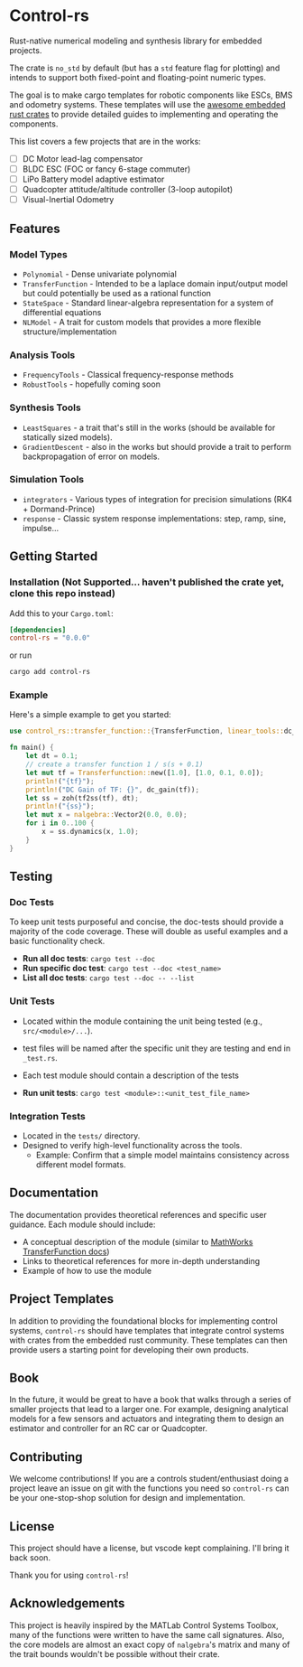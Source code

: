 # Control-rs

Rust-native numerical modeling and synthesis library for embedded projects.

The crate is `no_std` by default (but has a `std` feature flag for plotting) and intends to support 
both fixed-point and floating-point numeric types.

The goal is to make cargo templates for robotic components like ESCs, BMS and odometry
systems. These templates will use the
[awesome embedded rust crates](https://!github.com/rust-embedded/awesome-embedded-rust)
to provide detailed guides to implementing and operating the components.

This list covers a few projects that are in the works:
- [ ] DC Motor lead-lag compensator
- [ ] BLDC ESC (FOC or fancy 6-stage commuter)
- [ ] LiPo Battery model adaptive estimator
- [ ] Quadcopter attitude/altitude controller (3-loop autopilot)
- [ ] Visual-Inertial Odometry

## Features
### Model Types

* `Polynomial` - Dense univariate polynomial
* `TransferFunction` - Intended to be a laplace domain input/output model but could potentially be
  used as a rational function
* `StateSpace` - Standard linear-algebra representation for a system of differential equations
* `NLModel` - A trait for custom models that provides a more flexible structure/implementation

### Analysis Tools

* `FrequencyTools` - Classical frequency-response methods
* `RobustTools` - hopefully coming soon

### Synthesis Tools

* `LeastSquares` - a trait that's still in the works (should be available for statically sized 
  models).
* `GradientDescent` - also in the works but should provide a trait to perform backpropagation of
  error on models.

### Simulation Tools

* `integrators` - Various types of integration for precision simulations (RK4 + Dormand-Prince)
* `response` - Classic system response implementations: step, ramp, sine, impulse...

## Getting Started

### Installation (Not Supported... haven't published the crate yet, clone this repo instead)

Add this to your `Cargo.toml`:

```toml
[dependencies]
control-rs = "0.0.0"
```

or run

```bash
cargo add control-rs
```

### Example

Here's a simple example to get you started:

```rust
use control_rs::transfer_function::{TransferFunction, linear_tools::dc_gain};

fn main() {
    let dt = 0.1;
    // create a transfer function 1 / s(s + 0.1)
    let mut tf = Transferfunction::new([1.0], [1.0, 0.1, 0.0]);
    println!("{tf}");
    println!("DC Gain of TF: {}", dc_gain(tf));
    let ss = zoh(tf2ss(tf), dt);
    println!("{ss}");
    let mut x = nalgebra::Vector2(0.0, 0.0);
    for i in 0..100 {
        x = ss.dynamics(x, 1.0);
    }
}
```

## Testing

### Doc Tests

To keep unit tests purposeful and concise, the doc-tests should provide a majority of the code coverage. These will
double as useful examples and a basic functionality check.

* **Run all doc tests**: `cargo test --doc`
* **Run specific doc test**: `cargo test --doc <test_name>`
* **List all doc tests**: `cargo test --doc -- --list`

### Unit Tests

* Located within the module containing the unit being tested (e.g., `src/<module>/...`).
* test files will be named after the specific unit they are testing and end in `_test.rs`.
* Each test module should contain a description of the tests

* **Run unit tests**: `cargo test <module>::<unit_test_file_name>`

### Integration Tests

* Located in the `tests/` directory.
* Designed to verify high-level functionality across the tools.
  * Example: Confirm that a simple model maintains consistency across different model formats.

## Documentation

The documentation provides theoretical references and specific user guidance. Each module should include:

* A conceptual description of the module (similar to [MathWorks TransferFunction docs](https://www.mathworks.com/help/control/ug/transfer-functions.html))
* Links to theoretical references for more in-depth understanding
* Example of how to use the module

## Project Templates

In addition to providing the foundational blocks for implementing control systems, `control-rs` should have templates
that integrate control systems with crates from the embedded rust community. These templates can then provide users a
starting point for developing their own products.

## Book

In the future, it would be great to have a book that walks through a series of smaller projects that lead to a larger 
one. For example, designing analytical models for a few sensors and actuators and integrating them to design an 
estimator and controller for an RC car or Quadcopter.

## Contributing

We welcome contributions! If you are a controls student/enthusiast doing a project leave an issue on git with the 
functions you need so `control-rs` can be your one-stop-shop solution for design and implementation.

## License

This project should have a license, but vscode kept complaining. I'll bring it back soon.

Thank you for using `control-rs`!

## Acknowledgements

This project is heavily inspired by the MATLab Control Systems Toolbox, many of the functions were written to have the
same call signatures. Also, the core models are almost an exact copy of `nalgebra`'s matrix and many of the trait bounds 
wouldn't be possible without their crate.
